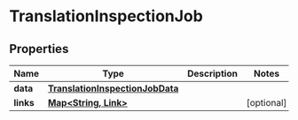 

# TranslationInspectionJob


## Properties

Name | Type | Description | Notes
------------ | ------------- | ------------- | -------------
**data** | [**TranslationInspectionJobData**](TranslationInspectionJobData.md) |  | 
**links** | [**Map&lt;String, Link&gt;**](Link.md) |  |  [optional]



